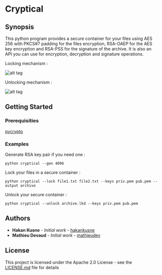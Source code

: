 # Cryptical

## Synopsis

This python program provides a secure container for your files using AES 256 with PKCS#7 padding for the files encryption, RSA-OAEP for the AES key encryption and RSA-PSS for the signature of the archive. It is also an API you can use for encryption, decryption and signature operations.

Locking mechanism :

![alt tag](https://raw.githubusercontent.com/mathieudev/Cryptical/master/img/lock.png)

Unlocking mechanism :

![alt tag](https://raw.githubusercontent.com/mathieudev/Cryptical/master/img/unlock.png)

## Getting Started

### Prerequisities

[pycrypto](https://pypi.python.org/pypi/pycrypto)

### Examples

Generate RSA key pair if you need one :

```
python cryptical --gen 4096
```
Lock your files in a secure container :

```
python cryptical --lock file1.txt file2.txt --keys priv.pem pub.pem --output archive
```

Unlock your secure container :

```
python cryptical --unlock archive.lkd --keys priv.pem pub.pem
```

## Authors

* **Hakan Kusne** - *Initial work* - [hakankusne](https://github.com/hakankusne)
* **Mathieu Devaud** - *Initial work* - [mathieudev](https://github.com/mathieudev)


## License

This project is licensed under the Apache 2.0 License - see the [LICENSE.md](LICENSE.md) file for details
